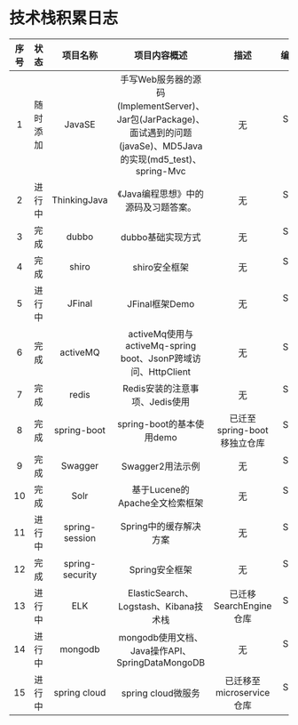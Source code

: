 # 技术栈积累日志

| 序号 |  状态 | 项目名称 | 项目内容概述 | 描述 | 编写信息 |
| :--: | :--: | :--: | :--: | :--: | :--: |
| 1 | 随时添加 | JavaSE | 手写Web服务器的源码(ImplementServer)、Jar包(JarPackage)、面试遇到的问题(javaSe)、MD5Java的实现(md5_test)、spring-Mvc | 无 | SMART-T |
| 2 | 进行中 | ThinkingJava | 《Java编程思想》中的源码及习题答案。 | 无 | SMART-T |
| 3 | 完成 | dubbo | dubbo基础实现方式 | 无 | SMART-T |
| 4 | 完成 | shiro | shiro安全框架 | 无 | SMART-T |
| 5 | 进行中 | JFinal | JFinal框架Demo | 无 | SMART-T |
| 6 | 完成 | activeMQ | activeMq使用与activeMq-spring boot、JsonP跨域访问、HttpClient | 无 | SMART-T |
| 7 | 完成 | redis | Redis安装的注意事项、Jedis使用 | 无 | SMART-T |
| 8 | 完成 | spring-boot | spring-boot的基本使用demo | 已迁至spring-boot移独立仓库 | SMART-T |
| 9 | 完成 | Swagger | Swagger2用法示例 | 无 | SMART-T |
| 10 | 完成 | Solr | 基于Lucene的Apache全文检索框架 | 无 | SMART-T |
| 11 | 进行中 | spring-session | Spring中的缓存解决方案 | 无 | SMART-T |
| 12 | 完成 | spring-security | Spring安全框架 | 无 | SMART-T |
| 13 | 进行中 | ELK | ElasticSearch、Logstash、Kibana技术栈 | 已迁移SearchEngine仓库 | SMART-T |
| 14 | 进行中 | mongodb | mongodb使用文档、Java操作API、SpringDataMongoDB | 无 | SMART-T |
| 15 | 进行中 | spring cloud | spring cloud微服务 | 已迁移至microservice仓库 | SMART-T |
